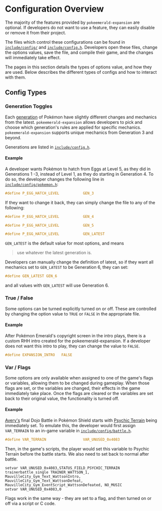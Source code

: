 # Configuration Overview
The majority of the features provided by `pokeemerald-expansion` are optional. If developers do not want to use a feature, they can easily disable or remove it from their project.

The files which control these configurations can be found in [`include/config/`](https://github.com/rh-hideout/pokeemerald-expansion/tree/upcoming/include/config) and [`include/config.h`](https://github.com/rh-hideout/pokeemerald-expansion/blob/upcoming/include/config.h). Developers open these files, change the options values, save the file, and compile their game, and the changes will immediately take effect.

The pages in this section details the types of options value, and how they are used. Below describes the different types of configs and how to interact with them.

## Config Types
### Generation Toggles
Each [generation](https://bulbapedia.bulbagarden.net/wiki/Generation) of Pokémon have slightly different changes and mechanics from the latest. `pokeemerald-expansion` allows developers to pick and choose which generation's rules are applied for specific mechanics. `pokeemerald-expansion` supports unique mechanics from Generation 3 and beyond.

Generations are listed in [`include/config.h`](https://github.com/rh-hideout/pokeemerald-expansion/blob/upcoming/include/config.h). 

#### Example
A developer wants Pokémon to hatch from Eggs at Level 5, as they did in Generations 1 -3, instead of Level 1, as they do starting in Generation 4. To do so, the developer changes the following line in [`include/config/pokemon.h`](https://github.com/rh-hideout/pokeemerald-expansion/blob/upcoming/include/config/pokemon.h.h):

```c
#define P_EGG_HATCH_LEVEL           GEN_3
```

If they want to change it back, they can simply change the file to any of the following:

```c
#define P_EGG_HATCH_LEVEL           GEN_4
```
```c
#define P_EGG_HATCH_LEVEL           GEN_5
```
```c
#define P_EGG_HATCH_LEVEL           GEN_LATEST
```

`GEN_LATEST` is the default value for most options, and means 

> use whatever the latest generation is. 

Developers can manually change the definition of latest, so if they want all mechanics set to `GEN_LATEST` to be Generation 6, they can set:
```c
#define GEN_LATEST GEN_6
```

and all values with `GEN_LATEST` will use Generation 6.

### True / False
Some options can be turned explicitly turned on or off. These are controlled by changing the option value to `TRUE` or `FALSE` in the appropriate file.

#### Example
After Pokémon Emerald's copyright screen in the intro plays, there is a custom RHH intro created for the pokeemerald-expansion. If a developer does not want this intro to play, they can change the value to `FALSE`.

```c
#define EXPANSION_INTRO   FALSE
```

### Var / Flags
Some options are only available when assigned to one of the game's flags or variables, allowing them to be changed during gameplay.  When those flags are set, or the variables are changed, their effects in the game immediately take place. Once the flags are cleared or the variables are set back to their original value, the functionality is turned off.

#### Example
[Avery's](https://bulbapedia.bulbagarden.net/wiki/Avery#Third_battle) final Dojo Battle in Pokémon Shield starts with [Psychic Terrain](https://bulbapedia.bulbagarden.net/wiki/Terrain#Effects) being immediately set. To emulate this, the developer would first assign `VAR_TERRAIN` to an in-game variable in [`include/config/battle.h`](https://github.com/rh-hideout/pokeemerald-expansion/blob/upcoming/include/config/battle.h).

```c
#define VAR_TERRAIN                 VAR_UNUSED_0x4083 
```

Then, in the game's scripts, the player would set this variable to Psychic Terrain before the battle starts. We also need to set back to normal after battle.

```
setvar VAR_UNUSED_0x4083,STATUS_FIELD_PSYCHIC_TERRAIN
trainerbattle_single TRAINER_WATTSON_1, MauvilleCity_Gym_Text_WattsonIntro, MauvilleCity_Gym_Text_WattsonDefeat, MauvilleCity_Gym_EventScript_WattsonDefeated, NO_MUSIC
setvar VAR_UNUSED_0x4083,0
```

Flags work in the same way - they are set to a flag, and then turned on or off via a script or C code.
